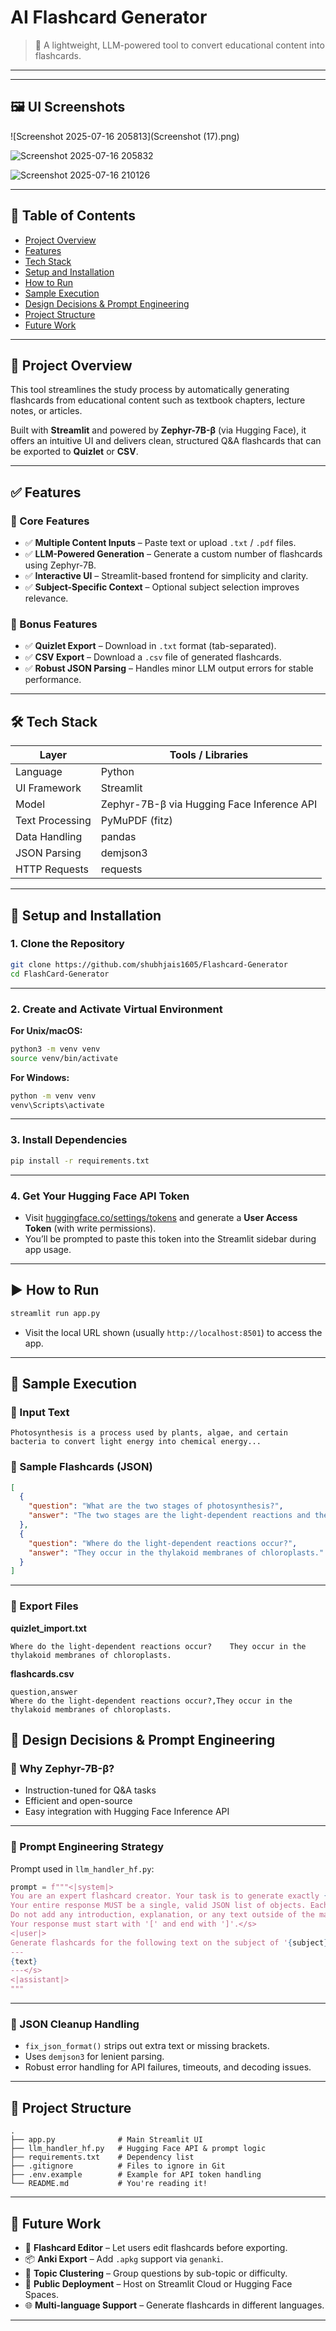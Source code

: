 
#  AI Flashcard Generator



> 📘 A lightweight, LLM-powered tool to convert educational content into flashcards.

---


---
## 🖼️ UI Screenshots

![Screenshot 2025-07-16 205813](Screenshot (17).png)

![Screenshot 2025-07-16 205832]()

![Screenshot 2025-07-16 210126]()

---

## 📑 Table of Contents

- [Project Overview](#project-overview)
- [Features](#features)
- [Tech Stack](#tech-stack)
- [Setup and Installation](#setup-and-installation)
- [How to Run](#how-to-run)
- [Sample Execution](#sample-execution)
- [Design Decisions & Prompt Engineering](#design-decisions--prompt-engineering)
- [Project Structure](#project-structure)
- [Future Work](#future-work)

---

## 🚀 Project Overview

This tool streamlines the study process by automatically generating flashcards from educational content such as textbook chapters, lecture notes, or articles.

Built with **Streamlit** and powered by **Zephyr-7B-β** (via Hugging Face), it offers an intuitive UI and delivers clean, structured Q&A flashcards that can be exported to **Quizlet** or **CSV**.

---

## ✅ Features

### 🔹 Core Features

- ✅ **Multiple Content Inputs** – Paste text or upload `.txt` / `.pdf` files.
- ✅ **LLM-Powered Generation** – Generate a custom number of flashcards using Zephyr-7B.
- ✅ **Interactive UI** – Streamlit-based frontend for simplicity and clarity.
- ✅ **Subject-Specific Context** – Optional subject selection improves relevance.

### 🔸 Bonus Features

- ✅ **Quizlet Export** – Download in `.txt` format (tab-separated).
- ✅ **CSV Export** – Download a `.csv` file of generated flashcards.
- ✅ **Robust JSON Parsing** – Handles minor LLM output errors for stable performance.

---

## 🛠️ Tech Stack

| Layer              | Tools / Libraries |
|-------------------|-------------------|
| Language           | Python            |
| UI Framework       | Streamlit         |
| Model              | Zephyr-7B-β via Hugging Face Inference API |
| Text Processing    | PyMuPDF (fitz)    |
| Data Handling      | pandas            |
| JSON Parsing       | demjson3          |
| HTTP Requests      | requests          |

---

## 🧰 Setup and Installation

### 1. Clone the Repository

```bash
git clone https://github.com/shubhjais1605/Flashcard-Generator
cd FlashCard-Generator
```

---

### 2. Create and Activate Virtual Environment

**For Unix/macOS:**
```bash
python3 -m venv venv
source venv/bin/activate
```

**For Windows:**
```bash
python -m venv venv
venv\Scripts\activate
```

---

### 3. Install Dependencies

```bash
pip install -r requirements.txt
```

---

### 4. Get Your Hugging Face API Token

- Visit [huggingface.co/settings/tokens](https://huggingface.co/settings/tokens) and generate a **User Access Token** (with write permissions).
- You’ll be prompted to paste this token into the Streamlit sidebar during app usage.

---

## ▶️ How to Run

```bash
streamlit run app.py
```

- Visit the local URL shown (usually `http://localhost:8501`) to access the app.

---

## 🧪 Sample Execution

### 🔹 Input Text

```
Photosynthesis is a process used by plants, algae, and certain bacteria to convert light energy into chemical energy...
```

### 🔹 Sample Flashcards (JSON)

```json
[
  {
    "question": "What are the two stages of photosynthesis?",
    "answer": "The two stages are the light-dependent reactions and the light-independent reactions (Calvin cycle)."
  },
  {
    "question": "Where do the light-dependent reactions occur?",
    "answer": "They occur in the thylakoid membranes of chloroplasts."
  }
]
```

---

### 🔹 Export Files

**quizlet_import.txt**

```
Where do the light-dependent reactions occur?    They occur in the thylakoid membranes of chloroplasts.
```

**flashcards.csv**

```csv
question,answer
Where do the light-dependent reactions occur?,They occur in the thylakoid membranes of chloroplasts.
```

## 🧠 Design Decisions & Prompt Engineering

### 🔸 Why Zephyr-7B-β?

- Instruction-tuned for Q&A tasks  
- Efficient and open-source  
- Easy integration with Hugging Face Inference API  

---

### 🔸 Prompt Engineering Strategy

Prompt used in `llm_handler_hf.py`:

```python
prompt = f"""<|system|>
You are an expert flashcard creator. Your task is to generate exactly {num_cards} question-answer flashcards based on the provided text.
Your entire response MUST be a single, valid JSON list of objects. Each object must have a "question" key and an "answer" key.
Do not add any introduction, explanation, or any text outside of the main JSON list.
Your response must start with '[' and end with ']'.</s>
<|user|>
Generate flashcards for the following text on the subject of '{subject}':
---
{text}
---</s>
<|assistant|>
"""
```

---

### 🔸 JSON Cleanup Handling

- `fix_json_format()` strips out extra text or missing brackets.  
- Uses `demjson3` for lenient parsing.  
- Robust error handling for API failures, timeouts, and decoding issues.  

---

## 📁 Project Structure

```
.
├── app.py              # Main Streamlit UI
├── llm_handler_hf.py   # Hugging Face API & prompt logic
├── requirements.txt    # Dependency list
├── .gitignore          # Files to ignore in Git
├── .env.example        # Example for API token handling
└── README.md           # You're reading it!
```

---

## 🔮 Future Work

- 📝 **Flashcard Editor** – Let users edit flashcards before exporting.  
- 📦 **Anki Export** – Add `.apkg` support via `genanki`.  
- 🧠 **Topic Clustering** – Group questions by sub-topic or difficulty.  
- 🚀 **Public Deployment** – Host on Streamlit Cloud or Hugging Face Spaces.  
- 🌐 **Multi-language Support** – Generate flashcards in different languages.  

---





